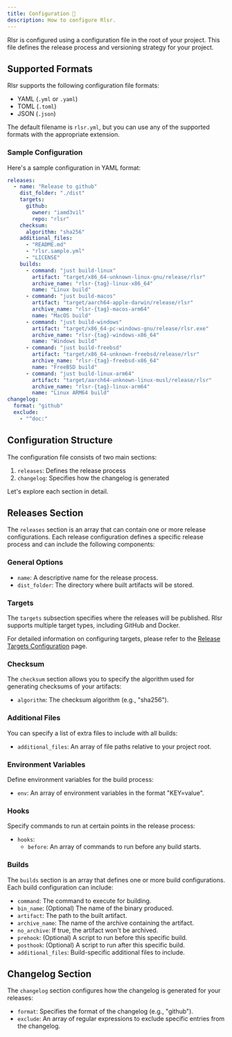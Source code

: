 ```yaml
---
title: Configuration 🔧
description: How to configure Rlsr.
---
```


Rlsr is configured using a configuration file in the root of your project. This file defines the release process and versioning strategy for your project.

## Supported Formats

Rlsr supports the following configuration file formats:

- YAML (`.yml` or `.yaml`)
- TOML (`.toml`)
- JSON (`.json`)

The default filename is `rlsr.yml`, but you can use any of the supported formats with the appropriate extension.

### Sample Configuration

Here's a sample configuration in YAML format:

```yaml
releases:
  - name: "Release to github"
    dist_folder: "./dist"
    targets:
      github:
        owner: "iamd3vil"
        repo: "rlsr"
    checksum:
      algorithm: "sha256"
    additional_files:
      - "README.md"
      - "rlsr.sample.yml"
      - "LICENSE"
    builds:
      - command: "just build-linux"
        artifact: "target/x86_64-unknown-linux-gnu/release/rlsr"
        archive_name: "rlsr-{tag}-linux-x86_64"
        name: "Linux build"
      - command: "just build-macos"
        artifact: "target/aarch64-apple-darwin/release/rlsr"
        archive_name: "rlsr-{tag}-macos-arm64"
        name: "MacOS build"
      - command: "just build-windows"
        artifact: "target/x86_64-pc-windows-gnu/release/rlsr.exe"
        archive_name: "rlsr-{tag}-windows-x86_64"
        name: "Windows build"
      - command: "just build-freebsd"
        artifact: "target/x86_64-unknown-freebsd/release/rlsr"
        archive_name: "rlsr-{tag}-freebsd-x86_64"
        name: "FreeBSD build"
      - command: "just build-linux-arm64"
        artifact: "target/aarch64-unknown-linux-musl/release/rlsr"
        archive_name: "rlsr-{tag}-linux-arm64"
        name: "Linux ARM64 build"
changelog:
  format: "github"
  exclude:
    - "^doc:"
```

## Configuration Structure

The configuration file consists of two main sections:

1. `releases`: Defines the release process
2. `changelog`: Specifies how the changelog is generated

Let's explore each section in detail.

## Releases Section

The `releases` section is an array that can contain one or more release configurations. Each release configuration defines a specific release process and can include the following components:

### General Options

- `name`: A descriptive name for the release process.
- `dist_folder`: The directory where built artifacts will be stored.

### Targets

The `targets` subsection specifies where the releases will be published. Rlsr supports multiple target types, including GitHub and Docker.

For detailed information on configuring targets, please refer to the [Release Targets Configuration](./targets) page.

### Checksum

The `checksum` section allows you to specify the algorithm used for generating checksums of your artifacts:
- `algorithm`: The checksum algorithm (e.g., "sha256").

### Additional Files

You can specify a list of extra files to include with all builds:
- `additional_files`: An array of file paths relative to your project root.

### Environment Variables

Define environment variables for the build process:
- `env`: An array of environment variables in the format "KEY=value".
### Hooks

Specify commands to run at certain points in the release process:
- `hooks`:
  - `before`: An array of commands to run before any build starts.

### Builds

The `builds` section is an array that defines one or more build configurations. Each build configuration can include:

- `command`: The command to execute for building.
- `bin_name`: (Optional) The name of the binary produced.
- `artifact`: The path to the built artifact.
- `archive_name`: The name of the archive containing the artifact.
- `no_archive`: If true, the artifact won't be archived.
- `prehook`: (Optional) A script to run before this specific build.
- `posthook`: (Optional) A script to run after this specific build.
- `additional_files`: Build-specific additional files to include.

## Changelog Section

The `changelog` section configures how the changelog is generated for your releases:

- `format`: Specifies the format of the changelog (e.g., "github").
- `exclude`: An array of regular expressions to exclude specific entries from the changelog.

